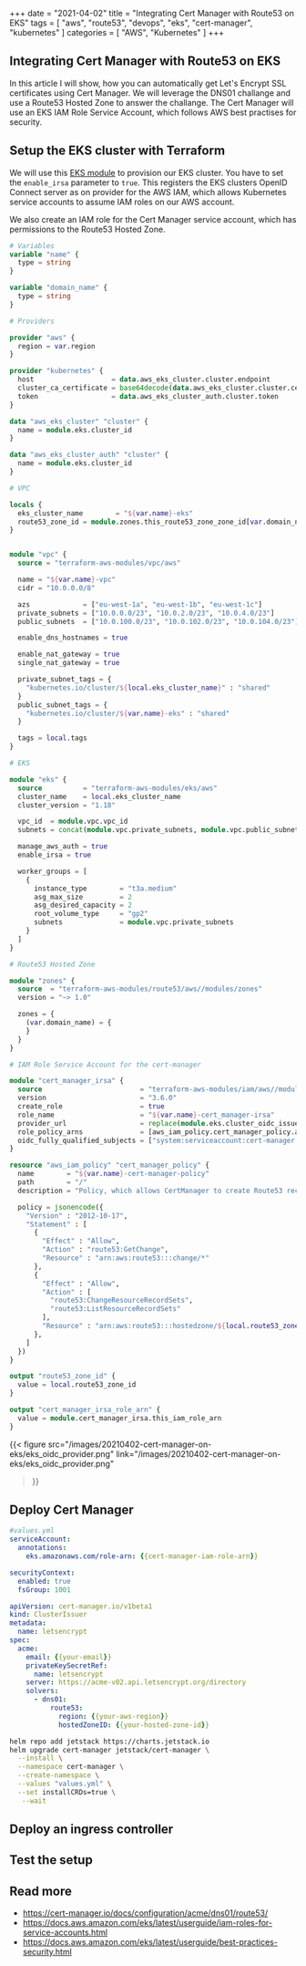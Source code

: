 +++
date = "2021-04-02"
title = "Integrating Cert Manager with Route53 on EKS"
tags = [
    "aws",
    "route53",
    "devops",
    "eks",
    "cert-manager",
    "kubernetes"
]
categories = [
    "AWS",
    "Kubernetes"
]
+++

## Integrating Cert Manager with Route53 on EKS

In this article I will show, how you can automatically get Let's Encrypt SSL certificates using Cert Manager. We will leverage the DNS01 challange and use a Route53 Hosted Zone to answer the challange. The Cert Manager will use an EKS IAM Role Service Account, which follows AWS best practises for security.

## Setup the EKS cluster with Terraform

We will use this [EKS module](https://registry.terraform.io/modules/terraform-aws-modules/eks/aws) to provision our EKS cluster. You have to set the `enable_irsa` parameter to `true`. This registers the EKS clusters OpenID Connect server as on provider for the AWS IAM, which allows Kubernetes service accounts to assume IAM roles on our AWS account.

We also create an IAM role for the Cert Manager service account, which has permissions to the Route53 Hosted Zone.

```terraform
# Variables
variable "name" {
  type = string
}

variable "domain_name" {
  type = string
}

# Providers

provider "aws" {
  region = var.region
}

provider "kubernetes" {
  host                   = data.aws_eks_cluster.cluster.endpoint
  cluster_ca_certificate = base64decode(data.aws_eks_cluster.cluster.certificate_authority.0.data)
  token                  = data.aws_eks_cluster_auth.cluster.token
}

data "aws_eks_cluster" "cluster" {
  name = module.eks.cluster_id
}

data "aws_eks_cluster_auth" "cluster" {
  name = module.eks.cluster_id
}

# VPC

locals {
  eks_cluster_name        = "${var.name}-eks"
  route53_zone_id = module.zones.this_route53_zone_zone_id[var.domain_name]
}


module "vpc" {
  source = "terraform-aws-modules/vpc/aws"

  name = "${var.name}-vpc"
  cidr = "10.0.0.0/8"

  azs             = ["eu-west-1a", "eu-west-1b", "eu-west-1c"]
  private_subnets = ["10.0.0.0/23", "10.0.2.0/23", "10.0.4.0/23"]
  public_subnets  = ["10.0.100.0/23", "10.0.102.0/23", "10.0.104.0/23"]

  enable_dns_hostnames = true

  enable_nat_gateway = true
  single_nat_gateway = true

  private_subnet_tags = {
    "kubernetes.io/cluster/${local.eks_cluster_name}" : "shared"
  }
  public_subnet_tags = {
    "kubernetes.io/cluster/${var.name}-eks" : "shared"
  }

  tags = local.tags
}

# EKS

module "eks" {
  source          = "terraform-aws-modules/eks/aws"
  cluster_name    = local.eks_cluster_name
  cluster_version = "1.18"

  vpc_id  = module.vpc.vpc_id
  subnets = concat(module.vpc.private_subnets, module.vpc.public_subnets)

  manage_aws_auth = true
  enable_irsa = true

  worker_groups = [
    {
      instance_type        = "t3a.medium"
      asg_max_size         = 2
      asg_desired_capacity = 2
      root_volume_type     = "gp2"
      subnets              = module.vpc.private_subnets
    }
  ]
}

# Route53 Hosted Zone

module "zones" {
  source  = "terraform-aws-modules/route53/aws//modules/zones"
  version = "~> 1.0"

  zones = {
    (var.domain_name) = {
    }
  }
}

# IAM Role Service Account for the cert-manager

module "cert_manager_irsa" {
  source                        = "terraform-aws-modules/iam/aws//modules/iam-assumable-role-with-oidc"
  version                       = "3.6.0"
  create_role                   = true
  role_name                     = "${var.name}-cert_manager-irsa"
  provider_url                  = replace(module.eks.cluster_oidc_issuer_url, "https://", "")
  role_policy_arns              = [aws_iam_policy.cert_manager_policy.arn]
  oidc_fully_qualified_subjects = ["system:serviceaccount:cert-manager:cert-manager"]
}

resource "aws_iam_policy" "cert_manager_policy" {
  name        = "${var.name}-cert-manager-policy"
  path        = "/"
  description = "Policy, which allows CertManager to create Route53 records"

  policy = jsonencode({
    "Version" : "2012-10-17",
    "Statement" : [
      {
        "Effect" : "Allow",
        "Action" : "route53:GetChange",
        "Resource" : "arn:aws:route53:::change/*"
      },
      {
        "Effect" : "Allow",
        "Action" : [
          "route53:ChangeResourceRecordSets",
          "route53:ListResourceRecordSets"
        ],
        "Resource" : "arn:aws:route53:::hostedzone/${local.route53_zone_id}"
      },
    ]
  })
}

output "route53_zone_id" {
  value = local.route53_zone_id
}

output "cert_manager_irsa_role_arn" {
  value = module.cert_manager_irsa.this_iam_role_arn
}

```

{{<
  figure
  src="/images/20210402-cert-manager-on-eks/eks_oidc_provider.png"
  link="/images/20210402-cert-manager-on-eks/eks_oidc_provider.png"
>}}

## Deploy Cert Manager

```yaml
#values.yml
serviceAccount:
  annotations:
    eks.amazonaws.com/role-arn: {{cert-manager-iam-role-arn}}

securityContext:
  enabled: true
  fsGroup: 1001
```

```yaml
apiVersion: cert-manager.io/v1beta1
kind: ClusterIssuer
metadata:
  name: letsencrypt
spec:
  acme:
    email: {{your-email}}
    privateKeySecretRef:
      name: letsencrypt
    server: https://acme-v02.api.letsencrypt.org/directory
    solvers:
      - dns01:
          route53:
            region: {{your-aws-region}}
            hostedZoneID: {{your-hosted-zone-id}}
```

```bash
helm repo add jetstack https://charts.jetstack.io
helm upgrade cert-manager jetstack/cert-manager \
  --install \
  --namespace cert-manager \
  --create-namespace \
  --values "values.yml" \
  --set installCRDs=true \
   --wait
```

## Deploy an ingress controller

## Test the setup

##

## Read more

- https://cert-manager.io/docs/configuration/acme/dns01/route53/
- https://docs.aws.amazon.com/eks/latest/userguide/iam-roles-for-service-accounts.html
- https://docs.aws.amazon.com/eks/latest/userguide/best-practices-security.html
